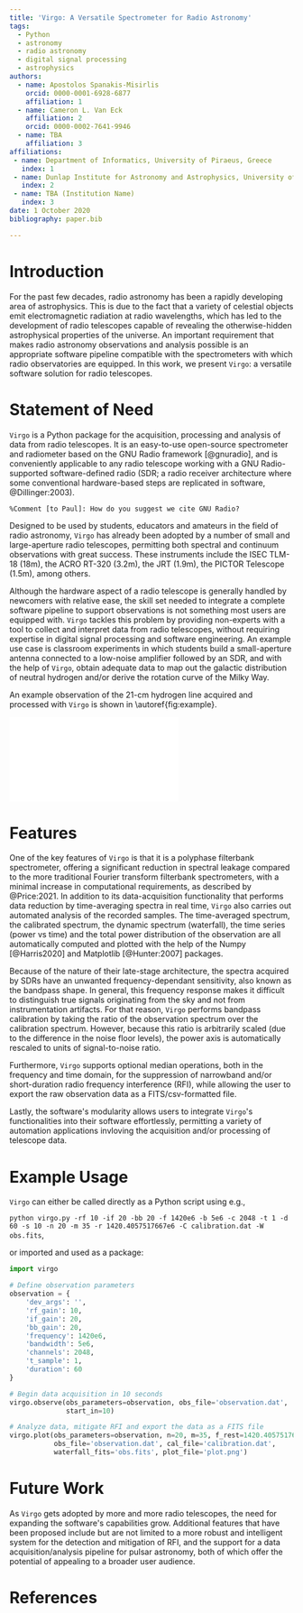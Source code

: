 ```yaml
---
title: 'Virgo: A Versatile Spectrometer for Radio Astronomy'
tags:
  - Python
  - astronomy
  - radio astronomy
  - digital signal processing
  - astrophysics
authors:
  - name: Apostolos Spanakis-Misirlis
    orcid: 0000-0001-6928-6877
    affiliation: 1
  - name: Cameron L. Van Eck
    affiliation: 2
    orcid: 0000-0002-7641-9946
  - name: TBA
    affiliation: 3
affiliations:
 - name: Department of Informatics, University of Piraeus, Greece
   index: 1
 - name: Dunlap Institute for Astronomy and Astrophysics, University of Toronto, 50 St. George Street, Toronto, ON M5S 3H4, Canada
   index: 2
 - name: TBA (Institution Name)
   index: 3
date: 1 October 2020
bibliography: paper.bib

---
```


# Introduction

For the past few decades, radio astronomy has been a rapidly developing area of
astrophysics. This is due to the fact that a variety of celestial objects emit
electromagnetic radiation at radio wavelengths, which has led to the
development of radio telescopes capable of revealing the otherwise-hidden
astrophysical properties of the universe. An important requirement that makes radio
astronomy observations and analysis possible is an appropriate software pipeline
compatible with the spectrometers with which radio observatories are equipped. In
this work, we present `Virgo`: a versatile software solution for radio telescopes.

# Statement of Need

`Virgo` is a Python package for the acquisition, processing and analysis of
data from radio telescopes. It is an easy-to-use open-source spectrometer and
radiometer based on the GNU Radio framework [@gnuradio], and is conveniently
applicable to any radio telescope working with a GNU Radio-supported software-defined
radio (SDR; a radio receiver architecture where some conventional hardware-based
steps are replicated in software, @Dillinger:2003).

`%Comment [to Paul]: How do you suggest we cite GNU Radio?`

Designed to be used by students, educators and amateurs in the field of radio
astronomy, `Virgo` has already been adopted by a number of small and
large-aperture radio telescopes, permitting both spectral and continuum
observations with great success. These instruments include the ISEC TLM-18 (18m),
the ACRO RT-320 (3.2m), the JRT (1.9m), the PICTOR Telescope (1.5m), among others.

Although the hardware aspect of a radio telescope is generally handled by newcomers
with relative ease, the skill set needed to integrate a complete software pipeline to
support observations is not something most users are equipped with. `Virgo` tackles
this problem by providing non-experts with a tool to collect and interpret data from
radio telescopes, without requiring expertise in digital signal processing and
software engineering. An example use case is classroom experiments in which students
build a small-aperture antenna connected to a low-noise amplifier followed by an SDR,
and with the help of `Virgo`, obtain adequate data to map out the galactic
distribution of neutral hydrogen and/or derive the rotation curve of the Milky Way.

An example observation of the 21-cm hydrogen line acquired and processed with
`Virgo` is shown in \autoref{fig:example}.

![TO-DO: CHANGE FIGURE - Clouds of neutral hydrogen/the 21-cm hydrogen line at (Source name/RA=hh:mm:ss, Dec=dd:mm:ss), observed by the (TBA) Telescope with `Virgo`. The average spectrum (top left), the calibrated spectrum (top center), the dynamic spectrum (top right) and the time series along with the total power distribution (bottom) are all plotted by the software automatically.\label{fig:example}](example.pdf)

# Features

One of the key features of `Virgo` is that it is a polyphase filterbank
spectrometer, offering a  significant reduction in spectral leakage compared to
the more traditional Fourier transform filterbank spectrometers, with a minimal
increase in computational requirements, as described by @Price:2021. In addition to
its data-acquisition functionality that performs data reduction by time-averaging
spectra in real time, `Virgo` also carries out automated analysis of the recorded
samples. The time-averaged spectrum, the calibrated spectrum, the dynamic spectrum
(waterfall), the time series (power vs time) and the total power distribution of the
observation are all automatically computed and plotted with the help of the Numpy
[@Harris2020] and Matplotlib [@Hunter:2007] packages.

Because of the nature of their late-stage architecture, the spectra acquired by SDRs
have an unwanted frequency-dependant sensitivity, also known as the bandpass shape.
In general, this frequency response makes it difficult to distinguish true
signals originating from the sky and not from instrumentation artifacts. For
that reason, `Virgo` performs bandpass calibration by taking the ratio of the
observation spectrum over the calibration spectrum. However, because this ratio is
arbitrarily scaled (due to the difference in the noise floor levels), the power axis
is automatically rescaled to units of signal-to-noise ratio.

Furthermore, `Virgo` supports optional median operations, both
in the frequency and time domain, for the suppression of narrowband and/or
short-duration radio frequency interference (RFI), while allowing the user to export
the raw observation data as a FITS/csv-formatted file.

Lastly, the software's modularity allows users to integrate `Virgo`'s
functionalities into their software effortlessly, permitting a variety of automation
applications invloving the acquisition and/or processing of telescope data.

# Example Usage

`Virgo` can either be called directly as a Python script using e.g.,

`python virgo.py -rf 10 -if 20 -bb 20 -f 1420e6 -b 5e6 -c 2048 -t 1 -d 60 -s 10 -n 20 -m 35 -r 1420.4057517667e6 -C calibration.dat -W obs.fits`,

or imported and used as a package:
```python
import virgo

# Define observation parameters
observation = {
    'dev_args': '',
    'rf_gain': 10,
    'if_gain': 20,
    'bb_gain': 20,
    'frequency': 1420e6,
    'bandwidth': 5e6,
    'channels': 2048,
    't_sample': 1,
    'duration': 60
}

# Begin data acquisition in 10 seconds
virgo.observe(obs_parameters=observation, obs_file='observation.dat',
              start_in=10)

# Analyze data, mitigate RFI and export the data as a FITS file
virgo.plot(obs_parameters=observation, n=20, m=35, f_rest=1420.4057517667e6,
           obs_file='observation.dat', cal_file='calibration.dat',
           waterfall_fits='obs.fits', plot_file='plot.png')
```

# Future Work

As `Virgo` gets adopted by more and more radio telescopes, the need for expanding the
software's capabilities grow. Additional features that have been proposed include but
are not limited to a more robust and intelligent system for the detection and
mitigation of RFI, and the support for a data acquisition/analysis pipeline for
pulsar astronomy, both of which offer the potential of appealing to a broader user
audience.

# References
